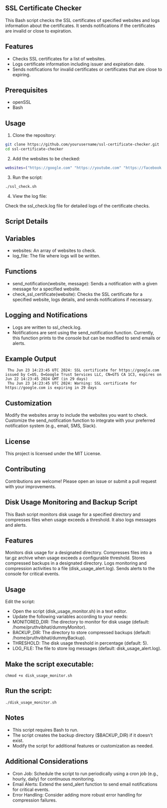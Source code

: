 ## SSL Certificate Checker
This Bash script checks the SSL certificates of specified websites and logs information about the certificates. It sends notifications if the certificates are invalid or close to expiration.

## Features
- Checks SSL certificates for a list of websites.
- Logs certificate information including issuer and expiration date.
- Sends notifications for invalid certificates or certificates that are close to expiring.

## Prerequisites
- openSSL
- Bash

## Usage
1. Clone the repository:

```bash
git clone https://github.com/yourusername/ssl-certificate-checker.git
cd ssl-certificate-checker
```
2. Add the websites to be checked:

```bash
websites=("https://google.com" "https://youtube.com" "https://facebook.com")
```
3. Run the script:
  ```bash
./ssl_check.sh
```
4. View the log file:

Check the ssl_check.log file for detailed logs of the certificate checks.

## Script Details
## Variables
- websites: An array of websites to check.
- log_file: The file where logs will be written.
## Functions
- send_notification(website, message): Sends a notification with a given message for a specified website.
- check_ssl_certificate(website): Checks the SSL certificate for a specified website, logs details, and sends notifications if necessary.
## Logging and Notifications
- Logs are written to ssl_check.log.
- Notifications are sent using the send_notification function. Currently, this function prints to the console but can be modified to send emails or alerts.
## Example Output
  
     Thu Jun 23 14:23:45 UTC 2024: SSL certificate for https://google.com issued by C=US, O=Google Trust Services LLC, CN=GTS CA 1C3, expires on Jun 22 14:23:45 2024 GMT (in 29 days)
     Thu Jun 23 14:23:45 UTC 2024: Warning: SSL certificate for https://google.com is expiring in 29 days
  
## Customization
Modify the websites array to include the websites you want to check.
Customize the send_notification function to integrate with your preferred notification system (e.g., email, SMS, Slack).
## License
This project is licensed under the MIT License.

## Contributing
Contributions are welcome! Please open an issue or submit a pull request with your improvements.




## Disk Usage Monitoring and Backup Script

This Bash script monitors disk usage for a specified directory and compresses files when usage exceeds a threshold. It also logs messages and alerts.

## Features

Monitors disk usage for a designated directory.
Compresses files into a tar.gz archive when usage exceeds a configurable threshold.
Stores compressed backups in a designated directory.
Logs monitoring and compression activities to a file (disk_usage_alert.log).
Sends alerts to the console for critical events.
## Usage

Edit the script:

- Open the script (disk_usage_monitor.sh) in a text editor.
- Update the following variables according to your needs:
- MONITORED_DIR: The directory to monitor for disk usage (default: /home/pruthvibhat/dummyMonitor).
- BACKUP_DIR: The directory to store compressed backups (default: /home/pruthvibhat/dummyBackup).
- THRESHOLD: The disk usage threshold in percentage (default: 5).
- LOG_FILE: The file to store log messages (default: disk_usage_alert.log).
## Make the script executable:
```
chmod +x disk_usage_monitor.sh
```

## Run the script:
```
./disk_usage_monitor.sh
```
## Notes

- This script requires Bash to run.
- The script creates the backup directory ($BACKUP_DIR) if it doesn't exist.
- Modify the script for additional features or customization as needed.

## Additional Considerations

- Cron Job: Schedule the script to run periodically using a cron job (e.g., hourly, daily) for continuous monitoring.
- Email Alerts: Extend the send_alert function to send email notifications for critical events.
- Error Handling: Consider adding more robust error handling for compression failures.
